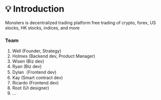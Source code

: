 # 💡 Introduction

Monsters is decentralized trading platform free trading of crypto, forex, US stocks, HK stocks, indices, and more

### Team

1. Well (Founder, Strategy)
2. Holmes (Backend dev, Product Manager)
3. Wisen (Biz dev)
4. Ryan (Biz dev)
5. Dylan（Frontend dev)
6. Kay (Smart contract dev)
7. Ricardo (Frontend dev)
8. Root (UI designer)
9. ...



